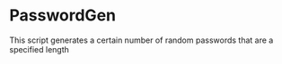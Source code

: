 # PasswordGen
This script generates a certain number of random passwords that are a specified length
